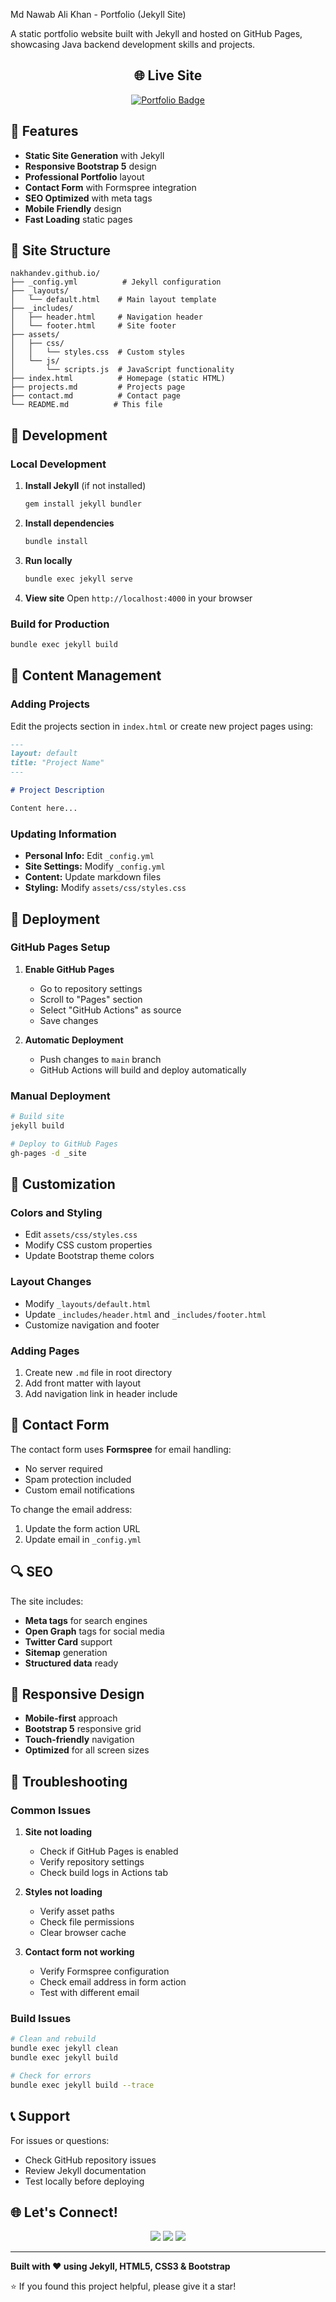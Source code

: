 Md Nawab Ali Khan - Portfolio (Jekyll Site)

A static portfolio website built with Jekyll and hosted on GitHub Pages, showcasing Java backend development skills and projects.

<h2 align="center">🌐 Live Site</h2>
<p align="center">
  <a href="https://nakhandev.github.io" target="_blank">
    <img src="https://img.shields.io/badge/Visit_Portfolio-4B8BBE?style=for-the-badge&logo=firefox&logoColor=white" alt="Portfolio Badge"/>
  </a>
</p>

## 🚀 Features

- **Static Site Generation** with Jekyll
- **Responsive Bootstrap 5** design
- **Professional Portfolio** layout
- **Contact Form** with Formspree integration
- **SEO Optimized** with meta tags
- **Mobile Friendly** design
- **Fast Loading** static pages

## 📁 Site Structure

```
nakhandev.github.io/
├── _config.yml          # Jekyll configuration
├── _layouts/
│   └── default.html    # Main layout template
├── _includes/
│   ├── header.html     # Navigation header
│   └── footer.html     # Site footer
├── assets/
│   ├── css/
│   │   └── styles.css  # Custom styles
│   └── js/
│       └── scripts.js  # JavaScript functionality
├── index.html          # Homepage (static HTML)
├── projects.md         # Projects page
├── contact.md          # Contact page
└── README.md          # This file
```

## 🔧 Development

### Local Development

1. **Install Jekyll** (if not installed)
   ```bash
   gem install jekyll bundler
   ```

2. **Install dependencies**
   ```bash
   bundle install
   ```

3. **Run locally**
   ```bash
   bundle exec jekyll serve
   ```

4. **View site**
   Open `http://localhost:4000` in your browser

### Build for Production

```bash
bundle exec jekyll build
```

## 📝 Content Management

### Adding Projects

Edit the projects section in `index.html` or create new project pages using:
```markdown
---
layout: default
title: "Project Name"
---

# Project Description

Content here...
```

### Updating Information

- **Personal Info:** Edit `_config.yml`
- **Site Settings:** Modify `_config.yml`
- **Content:** Update markdown files
- **Styling:** Modify `assets/css/styles.css`

## 🚀 Deployment

### GitHub Pages Setup

1. **Enable GitHub Pages**
   - Go to repository settings
   - Scroll to "Pages" section
   - Select "GitHub Actions" as source
   - Save changes

2. **Automatic Deployment**
   - Push changes to `main` branch
   - GitHub Actions will build and deploy automatically

### Manual Deployment

```bash
# Build site
jekyll build

# Deploy to GitHub Pages
gh-pages -d _site
```

## 🎨 Customization

### Colors and Styling
- Edit `assets/css/styles.css`
- Modify CSS custom properties
- Update Bootstrap theme colors

### Layout Changes
- Modify `_layouts/default.html`
- Update `_includes/header.html` and `_includes/footer.html`
- Customize navigation and footer

### Adding Pages
1. Create new `.md` file in root directory
2. Add front matter with layout
3. Add navigation link in header include

## 📧 Contact Form

The contact form uses **Formspree** for email handling:
- No server required
- Spam protection included
- Custom email notifications

To change the email address:
1. Update the form action URL
2. Update email in `_config.yml`

## 🔍 SEO

The site includes:
- **Meta tags** for search engines
- **Open Graph** tags for social media
- **Twitter Card** support
- **Sitemap** generation
- **Structured data** ready

## 📱 Responsive Design

- **Mobile-first** approach
- **Bootstrap 5** responsive grid
- **Touch-friendly** navigation
- **Optimized** for all screen sizes

## 🚨 Troubleshooting

### Common Issues

1. **Site not loading**
   - Check if GitHub Pages is enabled
   - Verify repository settings
   - Check build logs in Actions tab

2. **Styles not loading**
   - Verify asset paths
   - Check file permissions
   - Clear browser cache

3. **Contact form not working**
   - Verify Formspree configuration
   - Check email address in form action
   - Test with different email

### Build Issues

```bash
# Clean and rebuild
bundle exec jekyll clean
bundle exec jekyll build

# Check for errors
bundle exec jekyll build --trace
```

## 📞 Support

For issues or questions:
- Check GitHub repository issues
- Review Jekyll documentation
- Test locally before deploying

## 🌐 Let's Connect!

<p align="center">
  <a href="https://linkedin.com/in/nakhandev" target="_blank"><img src="https://img.shields.io/badge/LinkedIn-0A66C2?style=for-the-badge&logo=linkedin&logoColor=white" /></a>
  <a href="mailto:nakhandev@gmail.com" target="_blank"><img src="https://img.shields.io/badge/Gmail-EA4335?style=for-the-badge&logo=gmail&logoColor=white" /></a>
  <a href="https://github.com/nakhandev" target="_blank"><img src="https://img.shields.io/badge/GitHub-181717?style=for-the-badge&logo=github&logoColor=white" /></a>
</p>


---

**Built with ❤️ using Jekyll, HTML5, CSS3 & Bootstrap**

⭐ If you found this project helpful, please give it a star!

